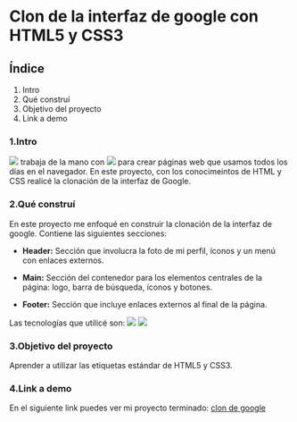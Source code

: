 # Clon de la interfaz de google con HTML5 y CSS3

## Índice 
1. Intro
2. Qué construí
3. Objetivo del proyecto
4. Link a demo

### 1.Intro
<img src="https://img.shields.io/badge/HTML5-E34F26?style=for-the-badge&logo=html5&logoColor=white" /> trabaja de la mano con <img src="https://img.shields.io/badge/CSS3-1572B6?style=for-the-badge&logo=css3&logoColor=white" /> para crear páginas web que usamos todos los días en el navegador. En este proyecto, con los conocimeintos de HTML y CSS realicé la clonación de la interfaz de Google. 

### 2.Qué construí
En este proyecto me enfoqué en construir la clonación de la interfaz de google. 
Contiene las siguientes secciones:

- **Header:** Sección que involucra la foto de mi perfil, íconos y un menú con enlaces externos.
  
- **Main:** Sección del contenedor para los elementos centrales de la página: logo, barra de búsqueda, íconos y botones.

- **Footer:** Sección que incluye enlaces externos al final de la página.

Las tecnologías que utilicé son:
<img src="https://img.shields.io/badge/HTML5-E34F26?style=for-the-badge&logo=html5&logoColor=white" />
<img src="https://img.shields.io/badge/CSS3-1572B6?style=for-the-badge&logo=css3&logoColor=white" />

### 3.Objetivo del proyecto
Aprender a utilizar las etiquetas estándar de HTML5 y CSS3.

### 4.Link a demo
En el siguiente link puedes ver mi proyecto terminado: [clon de google](https://copiadegoogle-hkw41x60k-lunas-projects-31fe3d61.vercel.app/)

